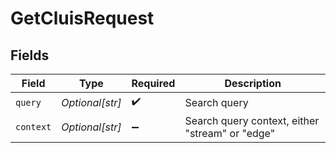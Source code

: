 # GetCluisRequest


## Fields

| Field                                           | Type                                            | Required                                        | Description                                     |
| ----------------------------------------------- | ----------------------------------------------- | ----------------------------------------------- | ----------------------------------------------- |
| `query`                                         | *Optional[str]*                                 | :heavy_check_mark:                              | Search query                                    |
| `context`                                       | *Optional[str]*                                 | :heavy_minus_sign:                              | Search query context, either "stream" or "edge" |
